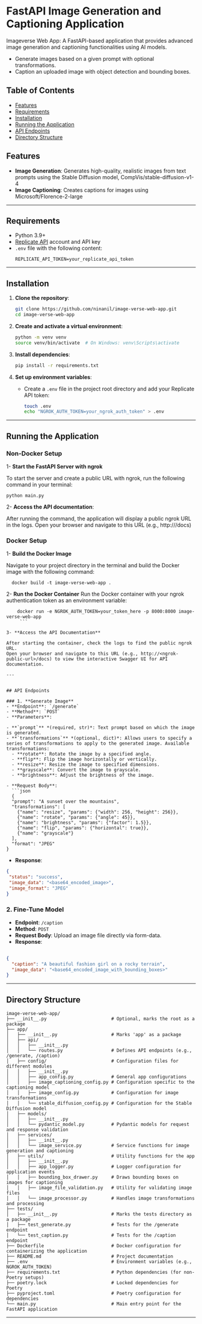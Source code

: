 # FastAPI Image Generation and Captioning Application

 Imageverse Web App: A FastAPI-based application that provides advanced image generation and captioning functionalities using AI models.
* Generate images based on a given prompt with optional transformations.
* Caption an uploaded image with object detection and bounding boxes.

## Table of Contents

- [Features](#features)
- [Requirements](#requirements)
- [Installation](#installation)
- [Running the Application](#running-the-application)
- [API Endpoints](#api-endpoints)
- [Directory Structure](#directory-structure)

## Features
- **Image Generation**: Generates high-quality, realistic images from text prompts using the Stable Diffusion model, CompVis/stable-diffusion-v1-4 
- **Image Captioning**: Creates captions for images using Microsoft/Florence-2-large

---

## Requirements

- Python 3.9+
- [Replicate API](https://replicate.com/) account and API key
- `.env` file with the following content:
  ```
  REPLICATE_API_TOKEN=your_replicate_api_token
  ```

---

## Installation

1. **Clone the repository**:
   ```bash
   git clone https://github.com/ninanil/image-verse-web-app.git
   cd image-verse-web-app
   ```

2. **Create and activate a virtual environment**:
   ```bash
   python -m venv venv
   source venv/bin/activate  # On Windows: venv\Scripts\activate
   ```

3. **Install dependencies**:
   ```bash
   pip install -r requirements.txt
   ```

4. **Set up environment variables**:
   - Create a `.env` file in the project root directory and add your Replicate API token:
     ```bash
     touch .env
     echo "NGROK_AUTH_TOKEN=your_ngrok_auth_token" > .env
     ```

---

## Running the Application

### Non-Docker Setup
1- **Start the FastAPI Server with ngrok**

To start the server and create a public URL with ngrok, run the following command in your terminal:

```
python main.py
```

2- **Access the API documentation**:

After running the command, the application will display a public ngrok URL in the logs.
Open your browser and navigate to this URL (e.g., http://<ngrok-public-url>/docs)


### Docker Setup
1- **Build the Docker Image**

Navigate to your project directory in the terminal and build the Docker image with the following command:

```
  docker build -t image-verse-web-app .
 ```

 2- **Run the Docker Container**
Run the Docker container with your ngrok authentication token as an environment variable:

```
    docker run -e NGROK_AUTH_TOKEN=your_token_here -p 8000:8000 image-verse-web-app 
     ```

3- **Access the API Documentation**

After starting the container, check the logs to find the public ngrok URL.
Open your browser and navigate to this URL (e.g., http://<ngrok-public-url>/docs) to view the interactive Swagger UI for API documentation.

---


## API Endpoints

### 1. **Generate Image**
- **Endpoint**: `/generate`
- **Method**: `POST`
- **Parameters**:

- **`prompt`** *(required, str)*: Text prompt based on which the image is generated.
- **`transformations`** *(optional, dict)*: Allows users to specify a series of transformations to apply to the generated image. Available transformations:
  - **rotate**: Rotate the image by a specified angle.
  - **flip**: Flip the image horizontally or vertically.
  - **resize**: Resize the image to specified dimensions.
  - **grayscale**: Convert the image to grayscale.
  - **brightness**: Adjust the brightness of the image.

- **Request Body**:
  ```json
  {
  "prompt": "A sunset over the mountains",
  "transformations": [
    {"name": "resize", "params": {"width": 256, "height": 256}},
    {"name": "rotate", "params": {"angle": 45}},
    {"name": "brightness", "params": {"factor": 1.5}},
    {"name": "flip", "params": {"horizontal": true}},
    {"name": "grayscale"}
  ],
  "format": "JPEG"
}

  ```
- **Response**:
 ```json
 {
  "status": "success",
  "image_data": "<base64_encoded_image>",
  "image_format": "JPEG"
}

  ```

### 2. **Fine-Tune Model**
- **Endpoint**: `/caption`
- **Method**: `POST`
- **Request Body**:
 Upload an image file directly via form-data.
- **Response**: 
```json
 
{
  "caption": "A beautiful fashion girl on a rocky terrain",
  "image_data": "<base64_encoded_image_with_bounding_boxes>"
}

  ```
---

## Directory Structure

```plaintext
image-verse-web-app/
├── __init__.py                        # Optional, marks the root as a package
├── app/
│   ├── __init__.py                    # Marks 'app' as a package
│   ├── api/
│   │   ├── __init__.py
│   │   └── routes.py                  # Defines API endpoints (e.g., /generate, /caption)
│   ├── config/                        # Configuration files for different modules
│   │   ├── __init__.py
│   │   ├── app_config.py              # General app configurations
│   │   ├── image_captioning_config.py # Configuration specific to the captioning model
│   │   ├── image_config.py            # Configuration for image transformations
│   │   └── stable_diffusion_config.py # Configuration for the Stable Diffusion model
│   ├── models/
│   │   ├── __init__.py
│   │   └── pydantic_model.py          # Pydantic models for request and response validation
│   ├── services/
│   │   ├── __init__.py
│   │   └── image_service.py           # Service functions for image generation and captioning
│   ├── utils/                         # Utility functions for the app
│   │   ├── __init__.py
│   │   ├── app_logger.py              # Logger configuration for application events
│   │   ├── bounding_box_drawer.py     # Draws bounding boxes on images for captioning
│   │   ├── image_file_validation.py   # Utility for validating image files
│   │   └── image_processor.py         # Handles image transformations and processing
├── tests/
│   ├── __init__.py                    # Marks the tests directory as a package
│   ├── test_generate.py               # Tests for the /generate endpoint
│   └── test_caption.py                # Tests for the /caption endpoint
├── Dockerfile                         # Docker configuration for containerizing the application
├── README.md                          # Project documentation
├── .env                               # Environment variables (e.g., NGROK_AUTH_TOKEN)
├── requirements.txt                   # Python dependencies (for non-Poetry setups)
├── poetry.lock                        # Locked dependencies for Poetry
├── pyproject.toml                     # Poetry configuration for dependencies
└── main.py                            # Main entry point for the FastAPI application

```

---




